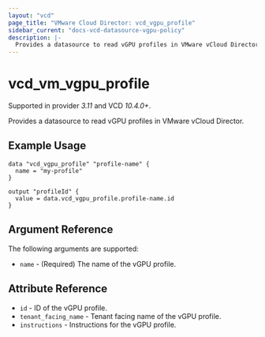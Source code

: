 ```yaml
---
layout: "vcd"
page_title: "VMware Cloud Director: vcd_vgpu_profile"
sidebar_current: "docs-vcd-datasource-vgpu-policy"
description: |-
  Provides a datasource to read vGPU profiles in VMware vCloud Director.
---
```


# vcd\_vm\_vgpu\_profile

Supported in provider *3.11* and VCD *10.4.0+*.

Provides a datasource to read vGPU profiles in VMware vCloud Director.

## Example Usage

```hcl
data "vcd_vgpu_profile" "profile-name" {
  name = "my-profile"
}

output "profileId" {
  value = data.vcd_vgpu_profile.profile-name.id
}
```
## Argument Reference

The following arguments are supported:

* `name` - (Required) The name of the vGPU profile.

## Attribute Reference

* `id` - ID of the vGPU profile.
* `tenant_facing_name` - Tenant facing name of the vGPU profile.
* `instructions` - Instructions for the vGPU profile.

